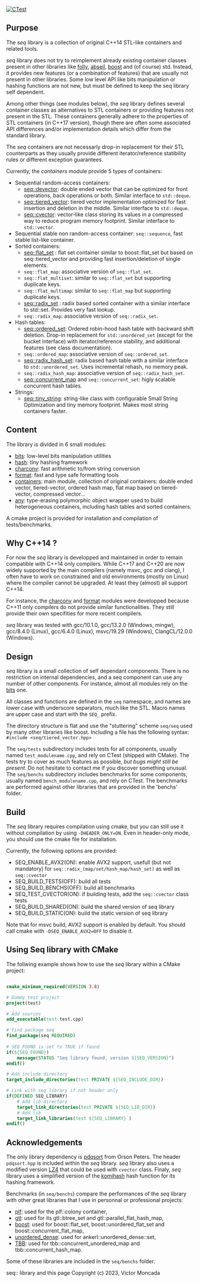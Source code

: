 [![CTest](https://github.com/Thermadiag/seq/actions/workflows/cmake.yml/badge.svg?branch=master)](https://github.com/Thermadiag/seq/actions/workflows/cmake.yml)


Purpose
-------

The *seq* library is a collection of original C++14 STL-like containers and related tools.

*seq* library does not try to reimplement already existing container classes present in other libraries like <a href="https://github.com/facebook/folly">folly</a>, <a href="https://abseil.io/">abseil</a>, <a href="https://www.boost.org/">boost</a> and (of course) std. Instead, it provides new features (or a combination of features) that are usually not present in other libraries. Some low level API like bits manipulation or hashing functions are not new, but must be defined to keep the seq library self dependent.

Among other things (see modules below), the *seq* library defines several container classes as alternatives to STL containers or providing features not present in the STL.
These containers generally adhere to the properties of STL containers (in C++17 version), though there are often some associated API differences and/or implementation details which differ from the standard library.

The *seq* containers are not necessarly drop-in replacement for their STL counterparts as they usually provide different iterator/reference statibility rules or different exception guarantees.

Currently, the *containers* module provide 5 types of containers:
-	Sequential random-access containers: 
	-	[seq::devector](docs/devector.md): double ended vector that can be optimized for front operations, back operations or both. Similar interface to `std::deque`.
	-	[seq::tiered_vector](docs/tiered_vector.md): tiered vector implementation optimized for fast insertion and deletion in the middle. Similar interface to `std::deque`.
	-	[seq::cvector](docs/cvector.md): vector-like class storing its values in a compressed way to reduce program memory footprint. Similar interface to `std::vector`.
-	Sequential stable non random-access container: `seq::sequence`, fast stable list-like container.
-	Sorted containers: 
	-	[seq::flat_set](docs/flat_set.md) : flat set container similar to boost::flat_set but based on seq::tiered_vector and providing fast insertion/deletion of single elements.
	-	`seq::flat_map`: associative version of `seq::flat_set`.
	-	`seq::flat_multiset`: similar to `seq::flat_set` but supporting duplicate keys.
	-	`seq::flat_multimap`: similar to `seq::flat_map` but supporting duplicate keys.
	-	[seq::radix_set](docs/radix_tree.md) : radix based sorted container with a similar interface to std::set. Provides very fast lookup.
	-	`seq::radix_map`: associative version of `seq::radix_set`.
-	Hash tables: 
	-	[seq::ordered_set](docs/ordered_set.md): Ordered robin-hood hash table with backward shift deletion. Drop-in replacement for `std::unordered_set` (except for the bucket interface) with iterator/reference stability, and additional features (see class documentation).
	-	`seq::ordered_map`: associative version of `seq::ordered_set`.
	-	[seq::radix_hash_set](docs/radix_tree.md): radix based hash table with a similar interface to `std::unordered_set`. Uses incremental rehash, no memory peak.
	-	`seq::radix_hash_map`: associative version of `seq::radix_hash_set`.
	-	[seq::concurrent_map](docs/concurrent_map.md) and `seq::concurrent_set`: higly scalable concurrent hash tables.
-	Strings:
	-	[seq::tiny_string](docs/tiny_string.md): string-like class with configurable Small String Optimization and tiny memory footprint. Makes most string containers faster.


Content
-------

The library is divided in 6 small modules:
-	[bits](docs/bits.md): low-level bits manipulation utilities
-	[hash](docs/hash.md): tiny hashing framework
-	[charconv](docs/charconv.md): fast arithmetic to/from string conversion
-	[format](docs/format.md): fast and type safe formatting tools
-	[containers](docs/containers.md): main module, collection of original containers: double ended vector, tiered-vector, ordered hash map, flat map based on tiered-vector, compressed vector...
-	[any](docs/any.md): type-erasing polymorphic object wrapper used to build heterogeneous containers, including hash tables and sorted containers.

A cmake project is provided for installation and compilation of tests/benchmarks.

Why C++14 ?
-----------

For now the *seq* library is developped and maintained in order to remain compatible with C++14 only compilers.
While C++17 and C++20 are now widely supported by the main compilers (namely msvc, gcc and clang), I often have to work on constrained and old environments (mostly on Linux) where the compiler cannot be upgraded. At least they (almost) all support C++14.

For instance, the [charconv](docs/charconv.md) and [format](docs/format.md) modules were developped because C++11 only compilers do not provide similar functionalities. They still provide their own specifities for more recent compilers.

*seq* library was tested with gcc/10.1.0, gcc/13.2.0 (Windows, mingw), gcc/8.4.0 (Linux), gcc/6.4.0 (Linux), msvc/19.29 (Windows), ClangCL/12.0.0 (Windows).

Design
------

*seq* library is a small collection of self dependant components. There is no restriction on internal dependencies, and a seq component can use any number of other components. For instance, almost all modules rely on the [bits](docs/bits.md) one.

All classes and functions are defined in the `seq` namespace, and names are lower case with underscore separators, much like the STL.
Macro names are upper case and start with the `SEQ_` prefix.

The directory structure is flat and use the "stuttering" scheme `seq/seq` used by many other libraries like boost.
Including a file has the following syntax: `#include <seq/tiered_vector.hpp>`

The `seq/tests` subdirectory includes tests for all components, usually named `test_modulename.cpp`, and rely on CTest (shipped with CMake). The tests try to cover as much features as possible, *but bugs might still be present*. Do not hesitate to contact me if you discover something unusual.
The `seq/benchs` subdirectory includes benchmarks for some components, usually named `bench_modulename.cpp`, and rely on CTest. The benchmarks are performed against other libraries that are provided in the 'benchs' folder.

Build
-----

The *seq* library requires compilation using cmake, but you can still use it without compilation by using `-DHEADER_ONLY=ON`. 
Even in header-only mode, you should use the cmake file for installation.

Currently, the following options are provided:

-	SEQ_ENABLE_AVX2(ON): enable AVX2 support, usefull (but not mandatory) for `seq::radix_(map/set/hash_map/hash_set)` as well as `seq::cvector`
-	SEQ_BUILD_TESTS(OFF): build all tests
-	SEQ_BUILD_BENCHS(OFF): build all benchmarks
-	SEQ_TEST_CVECTOR(ON): if building tests, add the `seq::cvector` class tests
-	SEQ_BUILD_SHARED(ON): build the shared version of seq library
-	SEQ_BUILD_STATIC(ON): build the static version of seq library

Note that for msvc build, AVX2 support is enabled by default. You should call cmake with `-DSEQ_ENABLE_AVX2=OFF` to disable it.

Using Seq library with CMake
----------------------------

The follwing example shows how to use the *seq* library within a CMake project:

```cmake

cmake_minimum_required(VERSION 3.8)

# Dummy test project
project(test)

# Add sources
add_executable(test test.cpp)

# Find package seq
find_package(seq REQUIRED)
	
# SEQ_FOUND is set to TRUE if found
if(${SEQ_FOUND})
	message(STATUS "Seq library found, version ${SEQ_VERSION}")
endif()

# Add include directory
target_include_directories(test PRIVATE ${SEQ_INCLUDE_DIR})

# Link with seq library if not header only
if(DEFINED SEQ_LIBRARY)
	# Add lib directory
	target_link_directories(test PRIVATE ${SEQ_LIB_DIR})
	# Add lib
	target_link_libraries(test ${SEQ_LIBRARY} )
endif()

```

Acknowledgements
----------------

The only library dependency is <a href="https://github.com/orlp/pdqsort">pdqsort</a> from Orson Peters. The header `pdqsort.hpp` is included within the *seq* library.
*seq* library also uses a modified version <a href="https://github.com/lz4/lz4">LZ4</a> that could be used with `cvector` class.
Finaly, *seq* library uses a simplified version of the [komihash](https://github.com/avaneev/komihash) hash function for its hashing framework.

Benchmarks (in `seq/benchs`) compare the performances of the *seq* library with other great libraries that I use in personnal or professional projects:
-	<a href="https://plflib.org/">plf</a>: used for the plf::colony container,
-	<a href="https://github.com/greg7mdp/gtl">gtl</a>: used for its gtl::btree_set and gtl::parallel_flat_hash_map,
-	<a href="https://www.boost.org/">boost</a>: used for boost::flat_set, boost::unordered_flat_set and boost::concurrent_flat_map,
-	<a href="https://github.com/martinus/unordered_dense">unordered_dense</a>: used for ankerl::unordered_dense::set,
-	<a href="https://github.com/oneapi-src/oneTBB">TBB</a>: used for tbb::concurrent_unordered_map and tbb::concurrent_hash_map.

Some of these libraries are included in the `seq/benchs` folder.


seq:: library and this page Copyright (c) 2023, Victor Moncada
